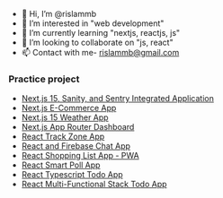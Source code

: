 - 👋 Hi, I’m @rislammb
- 👀 I’m interested in "web development"
- 🌱 I’m currently learning "nextjs, reactjs, js"
- 💞️ I’m looking to collaborate on "js, react"
- 📫 Contact with me- rislammb@gmail.com

### Practice project
- [Next.js 15, Sanity, and Sentry Integrated Application](https://nextjs-15-cc.vercel.app/)
- [Next.js E-Commerce App](https://nextjs-ecommerce-flomazone.vercel.app/)
- [Next.js 15 Weather App](https://next-weather-app-ochre-omega.vercel.app/)
- [Next.js App Router Dashboard](https://nextjs-dashboard-rislammb.vercel.app/)
- [React Track Zone App](https://fsa-track-zone.netlify.app/)
- [React and Firebase Chat App](https://rislam-chat.web.app/)
- [React Shopping List App - PWA](https://r-shopping.netlify.app/)
- [React Smart Poll App](https://rislam-poll.netlify.app/)
- [React Typescript Todo App](https://r-ts-todo.netlify.app/)
- [React Multi-Functional Stack Todo App](https://rislam-stack-todo.netlify.app/)

<!---
rislammb/rislammb is a ✨ special ✨ repository because its `README.md` (this file) appears on your GitHub profile.
You can click the Preview link to take a look at your changes.
--->
